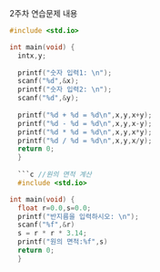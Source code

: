 2주차 연습문제 내용


```c  //더하기 뺴기 곱하기 나누기
#include <std.io>

int main(void) {
  intx,y;
  
  printf("숫자 입력1: \n");
  scanf("%d",&x);
  printf("숫자 입력2: \n");
  scanf("%d",&y);
  
  printf("%d + %d = %d\n",x,y,x+y);
  printf("%d - %d = %d\n",x,y,x-y);
  printf("%d * %d = %d\n",x,y,x*y);
  printf("%d / %d = %d\n",x,y,x/y);
  return 0;
  }
  
  ```c //원의 면적 계산
  #include <std.io>

int main(void) {
  float r=0.0,s=0.0;
  printf("반지름을 입력하시오: \n");
  scanf("%f",&r)
  s = r * r * 3.14;
  printf("원의 면적:%f",s)
  return 0;
  }
  
  
